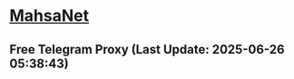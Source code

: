 
# [MahsaNet](https://t.me/mahsa_net)
## Free Telegram Proxy (Last Update: 2025-06-26 05:38:43)

    